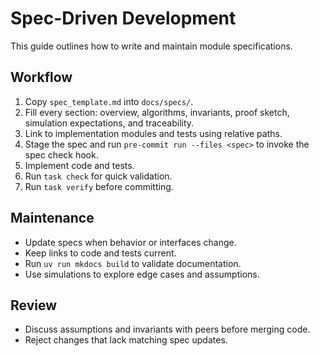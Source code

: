 # Spec-Driven Development

This guide outlines how to write and maintain module specifications.

## Workflow

1. Copy `spec_template.md` into `docs/specs/`.
2. Fill every section: overview, algorithms, invariants, proof sketch,
   simulation expectations, and traceability.
3. Link to implementation modules and tests using relative paths.
4. Stage the spec and run `pre-commit run --files <spec>` to invoke the
   spec check hook.
5. Implement code and tests.
6. Run `task check` for quick validation.
7. Run `task verify` before committing.

## Maintenance

- Update specs when behavior or interfaces change.
- Keep links to code and tests current.
- Run `uv run mkdocs build` to validate documentation.
- Use simulations to explore edge cases and assumptions.

## Review

- Discuss assumptions and invariants with peers before merging code.
- Reject changes that lack matching spec updates.
